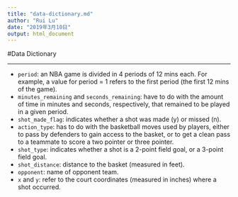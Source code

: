 ```yaml
---
title: "data-dictionary.md"
author: "Rui Lu"
date: "2019年3月10日"
output: html_document
---
```


#Data Dictionary

*******

- `period`: an NBA game is divided in 4 periods of 12 mins each. For example, a value for period = 1 refers to the first period (the first 12 mins of the game).
- `minutes_remaining` and `seconds_remaining`: have to do with the amount of time in minutes and seconds, respectively, that remained to be played in a given period.
- `shot_made_flag`: indicates whether a shot was made (y) or missed (n).
- `action_type`: has to do with the basketball moves used by players, either to pass by defenders to gain access to the basket, or to get a clean pass to a teammate to score a two pointer or three pointer.
- `shot_type`: indicates whether a shot is a 2-point field goal, or a 3-point field goal.
- `shot_distance`: distance to the basket (measured in feet).
- `opponent`: name of opponent team.
- `x` and `y`: refer to the court coordinates (measured in inches) where a shot occurred.
